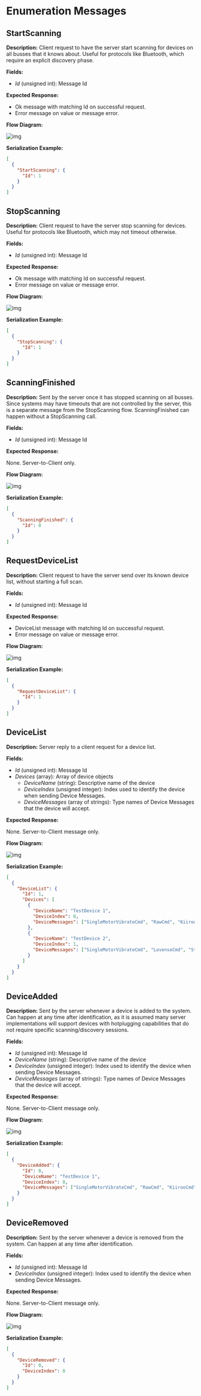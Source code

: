 # Enumeration Messages


## StartScanning

**Description:** Client request to have the server start scanning for
devices on all busses that it knows about. Useful for protocols like
Bluetooth, which require an explicit discovery phase.

**Fields:**

- *Id* (unsigned int): Message Id

**Expected Response:**

- Ok message with matching Id on successful request.
- Error message on value or message error.

**Flow Diagram:**

![img](startscanning_diagram.svg)

**Serialization Example:**

```json
[
  {
    "StartScanning": {
      "Id": 1
    }
  }
]
```


## StopScanning

**Description:** Client request to have the server stop scanning for
devices. Useful for protocols like Bluetooth, which may not timeout
otherwise.

**Fields:**

- *Id* (unsigned int): Message Id

**Expected Response:**

- Ok message with matching Id on successful request.
- Error message on value or message error.

**Flow Diagram:**

![img](stopscanning_diagram.svg)

**Serialization Example:**

```json
[
  {
    "StopScanning": {
      "Id": 1
    }
  }
]
```


## ScanningFinished

**Description:** Sent by the server once it has stopped scanning on
all busses. Since systems may have timeouts that are not controlled by
the server, this is a separate message from the StopScanning flow.
ScanningFinished can happen without a StopScanning call.

**Fields:**

- *Id* (unsigned int): Message Id

**Expected Response:**

None. Server-to-Client only.

**Flow Diagram:**

![img](scanningfinished_diagram.svg)

**Serialization Example:**

```json
[
  {
    "ScanningFinished": {
      "Id": 0
    }
  }
]
```


## RequestDeviceList

**Description:** Client request to have the server send over its known
device list, without starting a full scan.

**Fields:**

- *Id* (unsigned int): Message Id

**Expected Response:**

- DeviceList message with matching Id on successful request.
- Error message on value or message error.

**Flow Diagram:**

![img](requestdevicelist_diagram.svg)

**Serialization Example:**

```json
[
  {
    "RequestDeviceList": {
      "Id": 1
    }
  }
]
```


## DeviceList

**Description:** Server reply to a client request for a device list.

**Fields:**

- *Id* (unsigned int): Message Id
- *Devices* (array): Array of device objects
    - *DeviceName* (string): Descriptive name of the device
    - *DeviceIndex* (unsigned integer): Index used to identify the
        device when sending Device Messages.
    - *DeviceMessages* (array of strings): Type names of Device
        Messages that the device will accept.

**Expected Response:**

None. Server-to-Client message only.

**Flow Diagram:**

![img](devicelist_diagram.svg)

**Serialization Example:**

```json
[
  {
    "DeviceList": {
      "Id": 1,
      "Devices": [
        {
          "DeviceName": "TestDevice 1",
          "DeviceIndex": 0,
          "DeviceMessages": ["SingleMotorVibrateCmd", "RawCmd", "KiirooCmd", "StopDeviceCmd"]
        },
        {
          "DeviceName": "TestDevice 2",
          "DeviceIndex": 1,
          "DeviceMessages": ["SingleMotorVibrateCmd", "LovenseCmd", "StopDeviceCmd"]
        }
      ]
    }
  }
]
```


## DeviceAdded

**Description:** Sent by the server whenever a device is added to the
system. Can happen at any time after identification, as it is assumed
many server implementations will support devices with hotplugging
capabilities that do not require specific scanning/discovery sessions.

**Fields:**

- *Id* (unsigned int): Message Id
- *DeviceName* (string): Descriptive name of the device
- *DeviceIndex* (unsigned integer): Index used to identify the device
  when sending Device Messages.
- *DeviceMessages* (array of strings): Type names of Device Messages
  that the device will accept.

**Expected Response:**

None. Server-to-Client message only.

**Flow Diagram:**

![img](deviceadded_diagram.svg)

**Serialization Example:**

```json
[
  {
    "DeviceAdded": {
      "Id": 0,
      "DeviceName": "TestDevice 1",
      "DeviceIndex": 0,
      "DeviceMessages": ["SingleMotorVibrateCmd", "RawCmd", "KiirooCmd", "StopDeviceCmd"]
    }
  }
]
```


## DeviceRemoved

**Description:** Sent by the server whenever a device is removed from
the system. Can happen at any time after identification.

**Fields:**

- *Id* (unsigned int): Message Id
- *DeviceIndex* (unsigned integer): Index used to identify the device
  when sending Device Messages.

**Expected Response:**

None. Server-to-Client message only.

**Flow Diagram:**

![img](deviceremoved_diagram.svg)

**Serialization Example:**

```json
[
  {
    "DeviceRemoved": {
      "Id": 0,
      "DeviceIndex": 0
    }
  }
]
```

